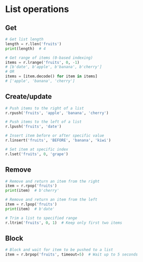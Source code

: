 # List operations

## Get

```python
# Get list length
length = r.llen('fruits')
print(length)  # 4
```

```python
# Get range of items (0-based indexing)
items = r.lrange('fruits', 0, -1)
# [b'date', b'apple', b'banana', b'cherry']
# OR
items = [item.decode() for item in items]
# ['apple', 'banana', 'cherry']
```

## Create/update

```python
# Push items to the right of a list
r.rpush('fruits', 'apple', 'banana', 'cherry')
```

```python
# Push items to the left of a list
r.lpush('fruits', 'date')
```

```python
# Insert item before or after specific value
r.linsert('fruits', 'BEFORE', 'banana', 'kiwi')
```

```python
# Set item at specific index
r.lset('fruits', 0, 'grape')
```

## Remove

```python
# Remove and return an item from the right
item = r.rpop('fruits')
print(item)  # b'cherry'
```

```python
# Remove and return an item from the left
item = r.lpop('fruits')
print(item)  # b'date'
```

```python
# Trim a list to specified range
r.ltrim('fruits', 0, 1)  # Keep only first two items
```

## Block

```python
# Block and wait for item to be pushed to a list
item = r.brpop('fruits', timeout=5)  # Wait up to 5 seconds
```